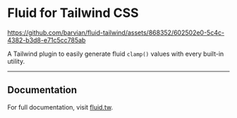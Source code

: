 # Fluid for Tailwind CSS

https://github.com/barvian/fluid-tailwind/assets/868352/602502e0-5c4c-4382-b3d8-e71c5cc785ab

A Tailwind plugin to easily generate fluid `clamp()` values with every built-in utility.

---

## Documentation

For full documentation, visit [fluid.tw](https://fluid.tw).
